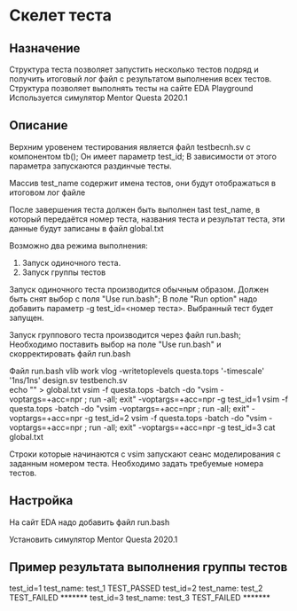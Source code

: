 # Cкелет теста

## Назначение

Структура теста позволяет запустить несколько тестов подряд и получить итоговый лог файл с результатом выполнения всех тестов.
Структура позволяет выполнять тесты на сайте EDA Playground
Используется симулятор Mentor Questa 2020.1

## Описание

Верхним уровенем тестирования является файл testbecnh.sv с компонентом tb(); Он имеет параметр test_id; В зависимости от этого параметра запускаются раздинчые тесты.

Массив test_name содержит имена тестов, они будут отображаться в итоговом лог файле

После завершения теста должен быть выполнен tast test_name, в который передаётся номер теста, названия теста и результат теста, эти данные будут записаны в файл global.txt

Возможно два режима выполнения:
1. Запуск одиночного теста.
2. Запуск группы тестов

Запуск одиночного теста производится обычным образом. Должен быть снят выбор с поля "Use run.bash"; В поле  "Run option" надо добавить параметр -g test_id=<номер теста>. Выбранный тест будет запущен.

Запуск группового теста производится через файл run.bash; Необходимо поставить выбор на поле "Use run.bash" и скорректировать файл run.bash

Файл run.bash
    vlib work 
    vlog -writetoplevels questa.tops '-timescale' '1ns/1ns' design.sv testbench.sv  
    echo "" > global.txt
    vsim -f questa.tops  -batch -do "vsim -voptargs=+acc=npr ; run -all; exit" -voptargs=+acc=npr -g test_id=1
    vsim -f questa.tops  -batch -do "vsim -voptargs=+acc=npr ; run -all; exit" -voptargs=+acc=npr -g test_id=2
    vsim -f questa.tops  -batch -do "vsim -voptargs=+acc=npr ; run -all; exit" -voptargs=+acc=npr -g test_id=3
    cat global.txt

Строки которые начинаются с vsim запускают сеанс моделирования с заданным номером теста. Необходимо задать требуемые номера тестов.

## Настройка 

На сайт EDA надо добавить файл run.bash 

Установить симулятор Mentor Questa 2020.1

## Пример результата выполнения группы тестов

test_id=1     test_name:          test_1         TEST_PASSED
test_id=2     test_name:          test_2         TEST_FAILED *******
test_id=3     test_name:          test_3         TEST_FAILED *******


